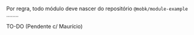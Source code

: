 Por regra, todo módulo deve nascer do repositório `@mobk/module-example` ........

TO-DO (Pendente c/ Maurício)